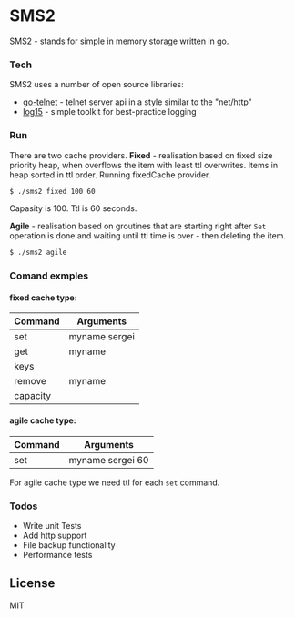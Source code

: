 # SMS2

SMS2 - stands for simple in memory storage written in go.

### Tech

SMS2 uses a number of open source libraries:

* [go-telnet] - telnet server api in a style similar to the "net/http"
* [log15] - simple toolkit for best-practice logging

### Run
There are two cache providers.
**Fixed** - realisation based on fixed size priority heap, when overflows the item with least ttl overwrites. Items in heap sorted in ttl order.
Running fixedCache provider.
```sh
$ ./sms2 fixed 100 60
```
Capasity is 100. Ttl is 60 seconds.


**Agile** -  realisation based on groutines that are starting right after `Set` operation is done and waiting until ttl time is over - then deleting the item.
```sh
$ ./sms2 agile
```

### Comand exmples
#### fixed cache type:
| Command | Arguments
| ------ | ------ |
| set | myname sergei |
| get | myname |
| keys |  |
| remove | myname |
| capacity |  |

#### agile cache type:
| Command | Arguments
| ------ | ------ |
| set | myname sergei 60 |

For agile cache type we need ttl for each `set` command.



### Todos

 - Write unit Tests
 - Add http support
 - File backup functionality
 - Performance tests

License
----

MIT


   [go-telnet]: <https://github.com/reiver/go-telnet>
   [log15]: <https://github.com/inconshreveable/log15>

